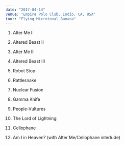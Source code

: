 ```yaml
---
date: "2017-04-14"
venue: "Empire Polo Club, Indio, CA, USA"
tour: "Flying Microtonal Banana"
---
```



 1. Alter Me I

 2. Altered Beast II

 3. Alter Me II

 4. Altered Beast III

 5. Robot Stop

 6. Rattlesnake

 7. Nuclear Fusion

 8. Gamma Knife

 9. People-Vultures

10. The Lord of Lightning

11. Cellophane

12. Am I in Heaven?
    (with Alter Me/Cellophane interlude)


